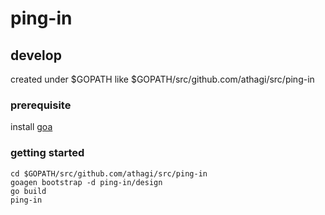 # ping-in

## develop
created under $GOPATH like $GOPATH/src/github.com/athagi/src/ping-in

### prerequisite
install [goa](https://github.com/goadesign/goa)

### getting started
```
cd $GOPATH/src/github.com/athagi/src/ping-in
goagen bootstrap -d ping-in/design
go build
ping-in
```
